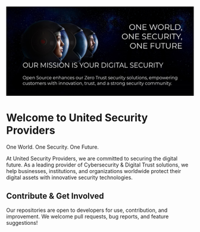 ![United Security Providers - Our missin is your digital security! Open Source enhances our zero trust security solutions, empovering customers with innovatio, trust, and a strong security community.](/images/usp-mission.png)

# Welcome to United Security Providers

One World. One Security. One Future.

At United Security Providers, we are committed to securing the digital future. As a leading provider of Cybersecurity & Digital Trust solutions, we help businesses, institutions, and organizations worldwide protect their digital assets with innovative security technologies.

## Contribute & Get Involved

Our repositories are open to developers for use, contribution, and improvement. We welcome pull requests, bug reports, and feature suggestions!


